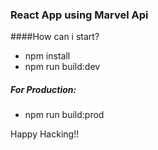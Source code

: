### React App using Marvel Api

####How can i start?

 * npm install
 * npm run build:dev
  ##### For Production:
  * npm run build:prod

Happy Hacking!!